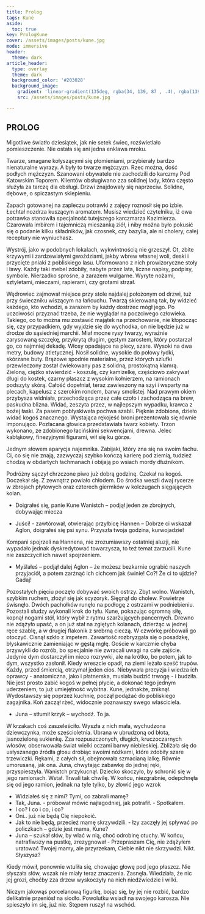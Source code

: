 ```yaml
---
title: Prolog
tags: Kune
aside:
  toc: true
key: PrologKune
cover: /assets/images/posts/kune.jpg
mode: immersive
header:
  theme: dark
article_header:
  type: overlay
  theme: dark
  background_color: '#203028'
  background_image:
    gradient: 'linear-gradient(135deg, rgba(34, 139, 87 , .4), rgba(139, 34, 139, .4))'
    src: /assets/images/posts/kune.jpg

---
```


## PROLOG

Migotliwe światło dziesiątek, jak nie setek świec, rozświetlało pomieszczenie. Nie ostała się ani jedna enklawa mroku. 
<!--more-->

Twarze, smagane kołyszącymi się płomieniami, przybierały bardzo nienaturalne wyrazy. A były to twarze mężczyzn. Rzec można, dość podłych mężczyzn. Szanowani obywatele nie zachodzili do karczmy Pod Katowskim Toporem. Klientów obsługiwano zza solidnej lady, która często służyła za tarczę dla obsługi. Drzwi znajdowały się naprzeciw. Solidne, dębowe, o spiczastym sklepieniu. 

Zapach gotowanej na zapleczu potrawki z zajęcy roznosił się po izbie. Łechtał nozdrza kuszącym aromatem. Musisz wiedzieć czytelniku, iż owa potrawka stanowiła specjalność tutejszego karczmarza Kazimierza. Czarowała imbirem i tajemniczą mieszanką ziół, i niby można było pokusić się o podanie kilku składników, jak czosnek, czy bazylia, ale ni cholery, całej receptury nie wyniuchasz. 

Wystrój, jako w podobnych lokalach, wykwintnością nie grzeszył. Ot, zbite krzywymi i zardzewiałymi gwoździami, jakby wbrew własnej woli, deski i przycięte pniaki z pobliskiego lasu. Uformowano z nich prowizoryczne stoły i ławy. Każdy taki mebel zdobiły, nabyte przez lata, liczne napisy, podpisy, symbole. Nierzadko sprośne, a zarazem wulgarne. Wyryte nożami, sztyletami, mieczami, rapierami, czy grotami strzał. 

Wędrowiec zajmował miejsce przy stole najdalej położonym od drzwi, tuż przy świeczniku wiszącym na łańcuchu. Twarzą skierowaną tak, by widzieć każdego, kto wchodzi, a zarazem by każdy dostrzec mógł jego. Po uczciwości przyznać trzeba, że nie wyglądał na poczciwego człowieka. Takiego, co to można mu zostawić majątek na przechowanie, nie kłopocząc się, czy przypadkiem, gdy wyjdzie się do wychodka, on nie będzie już w drodze do sąsiedniej marchii. Miał mocne rysy twarzy, wyraźnie zarysowaną szczękę, przykrytą długim, gęstym zarostem, który postarzał go, co najmniej dekadę. Włosy opadające na plecy, szare. Wysoki na dwa metry, budowy atletycznej. Nosił solidne, wysokie do połowy łydki, skórzane buty. Brązowe spodnie materialne, przez których szlufki przewleczony został ćwiekowany pas z solidną, prostokątną klamrą. Zieloną, ciężko stwierdzić - koszulę, czy kamizelkę, częściowo zakrywał długi do kostek, czarny płaszcz z wysokim kołnierzem, na ramionach  podszyty skórą. Całość dopełniał, teraz zawieszony na szyi i wsparty na plecach, kapelusz z szerokim rondem, barwy smolistej. Nad prawym okiem przybysza widniała, przechodząca przez całe czoło i zachodząca na brew, paskudna blizna. Widać, zeszyta przez, w najlepszym wypadku, krawca z bożej łaski. Za pasem pobłyskiwała pochwa szabli. Pięknie zdobiona, dzieło widać kogoś znacznego. Wystająca rękojeść broni prezentowała się równie imponująco. Pozłacana głowica przedstawiała twarz kobiety. Trzon wykonano, ze zdobionego łacińskimi sekwencjami, drewna. Jelec kabłąkowy, finezyjnymi figurami, wił się ku górze. 

Jednym słowem aparycja najemnika. Zabijaki, który zna się na swoim fachu. Ci, co się nie znają, zazwyczaj szybko kończą karierę pod ziemią, tudzież chodzą w obdartych łachmanach i obijają po wsiach mordy dłużnikom. 

Podróżny sączył chrzczone piwo już dobrą godzinę. Czekał na kogoś. Doczekał się. Z zewnątrz powiało chłodem. Do środka weszli dwaj rycerze w zbrojach płytowych oraz czterech giermków w kolczugach sięgających kolan.

- Doigrałeś się, panie Kune Wanistch – podjął jeden ze zbrojnych, dobywając miecza

- Juści! - zawtórował, otwierając przyłbicę Hannen – Dobrze ci wskazał Aglon, doigrałeś się psi synu. Przyszła twoja godzina, kurwojadzie!

Kompani spojrzeli na Hannena, nie zrozumiawszy ostatniej aluzji, nie wypadało jednak dyskredytować towarzysza, to też temat zarzucili. Kune nie zaszczycił ich nawet spojrzeniem.

- Myślałeś – podjął dalej Aglon – że możesz bezkarnie ograbić naszych przyjaciół, a potem zarżnąć ich cichcem jak świnie! Co?! Że ci to ujdzie? Gadaj!

Pozostałych pięciu poczęło dobywać swoich ostrzy. Zbyt wolno. Wanistch, szybkim ruchem, złożył się jak scyzoryk. Sięgnął do cholew. Powietrze świsnęło. Dwóch pachołków runęło na podłogę z ostrzami w podniebieniu. Pozostali słudzy wykonali krok do tyłu. Kune, pokazując ogromną siłę, kopnął nogami stół, który wybił z rytmu szarżujących pancernych. Drewno nie zdążyło upaść, a on już stał na zgiętych kolanach, dzierżąc w jednej ręce szablę, a w drugiej flakonik z srebrną cieczą. W czwórkę próbowali go otoczyć. Cisnął szkło z impetem. Zawartość rozbryzgała się o posadzkę, błyskawicznie zamieniając w gęstą mgłę. Goście w karczmie chyba przywykli do rozrób, bo specjalnie nie zwracali uwagi na całe zajście. Jedynie dym dostarczył im nieco rozrywki, ale na krótko, bo potem, jak to dym, wszystko zasłonił. Kiedy wreszcie opadł, na ziemi leżało sześć trupów. Każdy, przed śmiercią, otrzymał jeden cios. Niebywała precyzja i wiedza  ich oprawcy - anatomiczna, jako i płatnerska, musiała budzić trwogę - i budziła. Nie jest prosto zabić kogoś w pełnej płycie, a dokonać tego jednym uderzeniem, to już umiejętność wybitna. Kune, jednakże, zniknął. Wydostawszy się poprzez kuchnię, począł podążać do pobliskiego zagajnika. Koń zaczął rżeć, widocznie poznawszy swego właściciela. 

- Juna – stłumił krzyk – wychodź. To ja.

W krzakach coś zaszeleściło. Wyszła z nich mała, wychudzona dziewczynka, może sześcioletnia. Ubrana w ubrudzoną od błota, jasnozieloną sukienkę. Zza rozpuszczonych, długich, kruczoczarnych włosów, obserwowała świat wielki oczami barwy niebieskiej. Zbliżała się do usłyszanego źródła głosu drobiąc swoimi nóżkami, które zdobiły szare trzewiczki. Rękami, z całych sił, obejmowała szmacianą lalkę. Równie umorusaną, jak ona. Juna, chwytając zabawkę do jednej ręki, przyspieszyła. Wanistch przykucnął. Dziecko skoczyło, by schronić się w jego ramionach. Wstał. Trwali tak chwilę. W końcu, niezgrabnie, odepchnęła się od jego ramion, jednak na tyle tylko, by złowić jego wzrok

- Widziałeś się z nimi? Tymi, co zabrali mamę? 
- Tak, Juna. - próbował mówić najłagodniej, jak potrafił. - Spotkałem. 
- I co? I co i co, i co?
- Oni.. już nie będą Cię niepokoić.
- Jak to nie będą, przecież mamę skrzywdzili. - łzy zaczęły jej spływać po policzkach – gdzie jest mama, Kune?
- Juna – szukał słów, by wlać w nią, choć odrobinę otuchy. W końcu, natrafiwszy na pustkę, zrezygnował  - Przepraszam Cię, nie zdążyłem uratować Twojej mamy, ale przyrzekam, Ciebie nikt nie skrzywdzi. Nikt. Słyszysz?  

Kiedy mówił, ponownie wtuliła się, chowając głowę pod jego płaszcz. Nie słyszała słów, wszak nie miały teraz znaczenia. Zasnęła. Wiedziała, że nic jej grozi, choćby zza drzew wyskoczyły na nich niedźwiedzie i wilki. 

Niczym jakowąś porcelanową figurkę, bojąc się, by jej nie rozbić, bardzo delikatnie przeniósł na siodło. Powolutku wsiadł na swojego karosza. Nie spieszyło im się, już nie. Stępem ruszył na wschód. 

